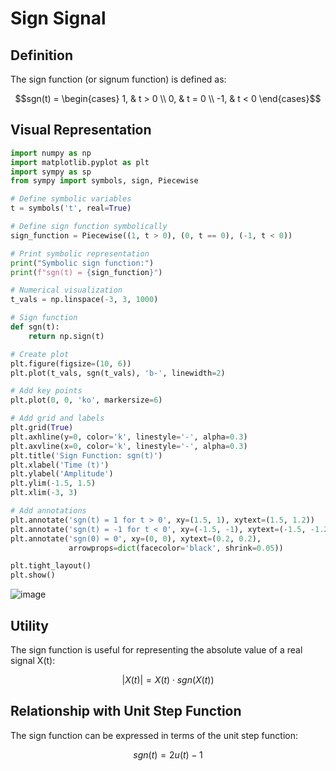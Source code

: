 
# Sign Signal

## Definition

The sign function (or signum function) is defined as:

$$sgn(t) = \begin{cases}
1, & t > 0 \\
0, & t = 0 \\
-1, & t < 0
\end{cases}$$

## Visual Representation

```python
import numpy as np
import matplotlib.pyplot as plt
import sympy as sp
from sympy import symbols, sign, Piecewise

# Define symbolic variables
t = symbols('t', real=True)

# Define sign function symbolically
sign_function = Piecewise((1, t > 0), (0, t == 0), (-1, t < 0))

# Print symbolic representation
print("Symbolic sign function:")
print(f"sgn(t) = {sign_function}")

# Numerical visualization
t_vals = np.linspace(-3, 3, 1000)

# Sign function
def sgn(t):
    return np.sign(t)

# Create plot
plt.figure(figsize=(10, 6))
plt.plot(t_vals, sgn(t_vals), 'b-', linewidth=2)

# Add key points
plt.plot(0, 0, 'ko', markersize=6)

# Add grid and labels
plt.grid(True)
plt.axhline(y=0, color='k', linestyle='-', alpha=0.3)
plt.axvline(x=0, color='k', linestyle='-', alpha=0.3)
plt.title('Sign Function: sgn(t)')
plt.xlabel('Time (t)')
plt.ylabel('Amplitude')
plt.ylim(-1.5, 1.5)
plt.xlim(-3, 3)

# Add annotations
plt.annotate('sgn(t) = 1 for t > 0', xy=(1.5, 1), xytext=(1.5, 1.2))
plt.annotate('sgn(t) = -1 for t < 0', xy=(-1.5, -1), xytext=(-1.5, -1.2))
plt.annotate('sgn(0) = 0', xy=(0, 0), xytext=(0.2, 0.2),
             arrowprops=dict(facecolor='black', shrink=0.05))

plt.tight_layout()
plt.show()

```

![image](https://github.com/user-attachments/assets/ec5d278d-bda9-4b00-b30d-5178acd0a649)

## Utility

The sign function is useful for representing the absolute value of a real signal X(t):

$$|X(t)| = X(t) \cdot sgn(X(t))$$

## Relationship with Unit Step Function

The sign function can be expressed in terms of the unit step function:

$$sgn(t) = 2u(t) - 1$$
